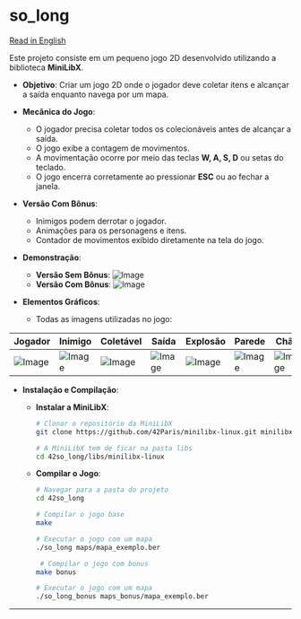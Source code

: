 # so_long

[Read in English](README.md)

Este projeto consiste em um pequeno jogo 2D desenvolvido utilizando a biblioteca **MiniLibX**.

- **Objetivo**: Criar um jogo 2D onde o jogador deve coletar itens e alcançar a saída enquanto navega por um mapa.
- **Mecânica do Jogo**:
  - O jogador precisa coletar todos os colecionáveis antes de alcançar a saída.
  - O jogo exibe a contagem de movimentos.
  - A movimentação ocorre por meio das teclas **W, A, S, D** ou setas do teclado.
  - O jogo encerra corretamente ao pressionar **ESC** ou ao fechar a janela.
- **Versão Com Bônus**:
  - Inimigos podem derrotar o jogador.
  - Animações para os personagens e itens.
  - Contador de movimentos exibido diretamente na tela do jogo.

- **Demonstração**:
  - **Versão Sem Bônus**:
    ![Image](https://github.com/user-attachments/assets/2400dd41-7305-4377-a52f-55f22344e514)
  - **Versão Com Bônus**:
    ![Image](https://github.com/user-attachments/assets/5922663e-7207-448f-8b00-86008818a07c)

- **Elementos Gráficos**:
  - Todas as imagens utilizadas no jogo:

<div align="center">

  | Jogador | Inimigo | Coletável | Saída | Explosão | Parede | Chão |
  |---------|---------|-----------|-------|----------|--------|------|
  | ![Image](https://github.com/user-attachments/assets/337a5a60-af49-4a24-8bf2-7c9722c56791) | ![Image](https://github.com/user-attachments/assets/4b118944-a70c-4e5a-90f4-62b12fbc772a) | ![Image](https://github.com/user-attachments/assets/88f1dfe9-4676-4622-b52b-f127a3eecb46) | ![Image](https://github.com/user-attachments/assets/a61be625-d8ad-4dff-9f01-f454aa648dfa) | ![Image](https://github.com/user-attachments/assets/684743c0-6ce3-4954-a14e-0d28add3db4a) | ![Image](https://github.com/user-attachments/assets/eba7d8e0-17ff-458b-9bfb-64d2ed364e99) | ![Image](https://github.com/user-attachments/assets/4ec4d4e8-ea92-4201-b541-005adfc996be) |

</div>

- **Instalação e Compilação**:

  - **Instalar a MiniLibX**:
    ```bash
    # Clonar o repositório da MiniLibX
    git clone https://github.com/42Paris/minilibx-linux.git minilibx-linux

    # A MiniLibX tem de ficar na pasta libs
    cd 42so_long/libs/minilibx-linux


    ```
  - **Compilar o Jogo**:
    ```bash
    # Navegar para a pasta do projeto
    cd 42so_long

    # Compilar o jogo base
    make

    # Executar o jogo com um mapa
    ./so_long maps/mapa_exemplo.ber

     # Compilar o jogo com bonus
    make bonus

    # Executar o jogo com um mapa
    ./so_long_bonus maps_bonus/mapa_exemplo.ber
    ```
---
